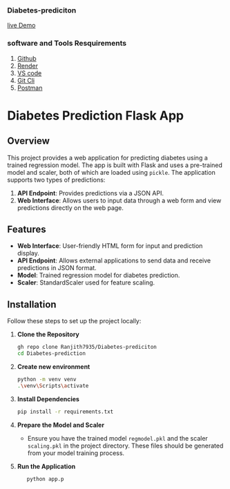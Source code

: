 ### Diabetes-prediciton
[live Demo](https://diabetes-prediciton-1.onrender.com/)
### software and Tools Resquirements

1. [Github](https://github.com)
2. [Render](https://render.com)
3. [VS code](https://code.visualstudio.com/)
4. [Git Cli](https://git-scm.com/)
5. [Postman](https://www.postman.com)
# Diabetes Prediction Flask App

## Overview

This project provides a web application for predicting diabetes using a trained regression model. The app is built with Flask and uses a pre-trained model and scaler, both of which are loaded using `pickle`. The application supports two types of predictions:

1. **API Endpoint**: Provides predictions via a JSON API.
2. **Web Interface**: Allows users to input data through a web form and view predictions directly on the web page.

## Features

- **Web Interface**: User-friendly HTML form for input and prediction display.
- **API Endpoint**: Allows external applications to send data and receive predictions in JSON format.
- **Model**: Trained regression model for diabetes prediction.
- **Scaler**: StandardScaler used for feature scaling.

## Installation

Follow these steps to set up the project locally:

1. **Clone the Repository**

   ```bash
   gh repo clone Ranjith7935/Diabetes-prediciton   
   cd Diabetes-prediction

2.  **Create new environment**
    ```bash
    python -m venv venv
    .\venv\Scripts\activate

3.  **Install Dependencies**
     ```bash
    pip install -r requirements.txt

     
5.  **Prepare the Model and Scaler**
     - Ensure you have the trained model `regmodel.pkl` and the scaler `scaling.pkl` in the project directory. These files should be generated from your model training process.
   
7.  **Run the Application**
      ```bash
         python app.p

